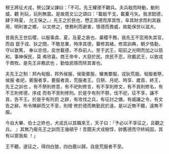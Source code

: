 穆王將征犬戎，祭公謀父諫曰：「不可。先王耀德不觀兵。夫兵戢而時動，動則威，觀
則玩，玩則無震。是故周文公之頌曰：『載戢干戈，載櫜弓矢。我求懿德，肆于時夏，
允王保之。』先王之於民也，懋正其德而厚其性，阜其財求而利其器用，明利害之鄉，
以文修之，使務利而避害，懷德而畏威，故能保世以滋大。

昔我先王世后稷，以服事虞、夏。及夏之衰也，棄稷不務，我先王不窋用失其官，而自
竄于戎、狄之間，不敢怠業，時序其德，纂修其緒，修其訓典，朝夕恪勤，守以敦篤，
奉以忠信，奕世載德，不忝前人。至于武王，昭前之光明而加之以慈和，事神保民，莫
弗欣喜。商王帝辛，大惡於民。庶民不忍，欣戴武王，以致戎于商牧。是先王非務武也
，勤恤民隱而除其害也。

夫先王之制：邦內甸服，邦外侯服，侯衛賓服，蠻夷要服，戎狄荒服。甸服者祭，侯服
者祀，賓服者享，要服者貢，荒服者王。日祭、月祀、時享、歲貢、終王，先王之訓也
。有不祭則修意，有不祀則修言，有不享則修文，有不貢則修名，有不王則修德，序成
而有不至則修刑。於是乎有刑不祭，伐不祀，征不享，讓不貢，告不王。於是乎有刑罰
之辟，有攻伐之兵，有征討之備，有威讓之令，有文告之辭。布令陳辭而又不至，則增
修於德而無勤民於遠，是以近無不聽，遠無不服。

今自大畢、伯士之終也，犬戎氏以其職來王，天子曰：『予必以不享征之，且觀之兵。
』其無乃廢先王之訓而王幾頓乎！吾聞夫犬戎樹惇，帥舊德而守終純固，其有以禦我矣
！」

王不聽，遂征之，得四白狼，四白鹿以歸。自是荒服者不至。

